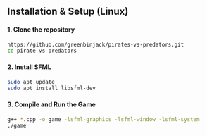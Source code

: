 ## Installation & Setup (Linux)  

#### 1. Clone the repository  
```sh
https://github.com/greenbinjack/pirates-vs-predators.git
cd pirate-vs-predators
```

#### 2. Install SFML
```sh
sudo apt update
sudo apt install libsfml-dev
```

#### 3. Compile and Run the Game
```sh
g++ *.cpp -o game -lsfml-graphics -lsfml-window -lsfml-system
./game
```

